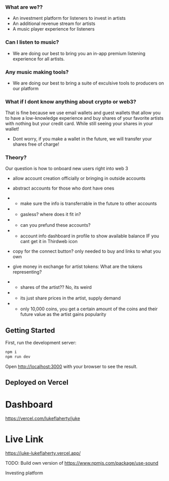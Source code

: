 ### What are we??

- An investment platform for listeners to invest in artists
- An additional revenue stream for artists
- A music player experience for listeners

### Can I listen to music?

- We are doing our best to bring you an in-app premium listening experience for all artists.

### Any music making tools?

- We are doing our best to bring a suite of exculsive tools to producers on our platform

### What if I dont know anything about crypto or web3?

That is fine because we use email wallets and guest wallets that allow you to have a low-knowledge experience and buy shares of your favorite artists with nothing but your credit card. While still seeing your shares in your wallet!

- Dont worry, if you make a wallet in the future, we will transfer your shares free of charge!

### Theory?

Our question is how to onboard new users right into web 3

- allow account creation officially or bringing in outside accounts
- abstract accounts for those who dont have ones
- - make sure the info is transferrable in the future to other accounts
- - gasless? where does it fit in?
- - can you prefund these accounts?
- - account info dashboard in profile to show available balance IF you cant get it in Thirdweb icon
- copy for the connect button? only needed to buy and links to what you own

- give money in exchange for artist tokens: What are the tokens representing?
- - shares of the artist?? No, its weird
- - its just share prices in the artist, supply demand
- - only 10,000 coins, you get a certain amount of the coins and their future value as the artist gains popularity

## Getting Started

First, run the development server:

```bash
npm i
npm run dev
```

Open [http://localhost:3000](http://localhost:3000) with your browser to see the result.

## Deployed on Vercel

# Dashboard

https://vercel.com/lukeflaherty/juke

# Live Link

https://juke-lukeflaherty.vercel.app/

TODO: Build own version of https://www.npmjs.com/package/use-sound

Investing platform
